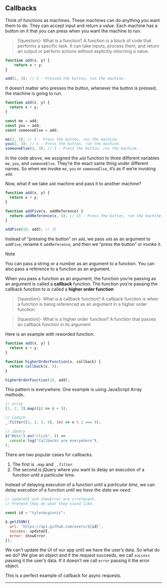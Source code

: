 ## Callbacks

Think of functions as machines. These machines can do anything you want them to do. They can accept input and return a value. Each machine has a button on it that you can press when you want the machine to run. 

>[!question]- What is a function?
>A function is a block of code that performs a specific task. It can take inputs, process them, and return an output or perform actions without explicitly returning a value. 

```js
function add(x, y) {
	return x + y; 
}

add(2, 3); // 5 - Pressed the button, run the machine.  
```

It doesn’t matter who presses the button, whenever the button is pressed, the machine is going to run. 

```js
function add(x, y) {
  return x + y;
}

const me = add;
const you = add;
const someoneElse = add;

me(2, 3); // 5 - Press the button, run the machine.
you(2, 3); // 5 - Press the button, run the machine.
someoneElse(2, 3); // 5 - Press the button, run the machine.
```

In the code above, we assigned the `add` function to three different variables `me`, `you`, and `someoneElse`. They’re the exact same thing under different names. So when we invoke `me`, `you` or `someoneElse`, it’s as if we’re invoking `add`. 

Now, what if we take `add` machine and pass it to another machine?

```js
function add(x, y) {
  return x + y;
}

function addFive(x, addReference) {
  return addReference(x, 5); // 15 - Press the button, run the machine.
}

addFive(10, add); // 15
```

Instead of “pressing the button” on `add`, we pass `add` as an argument to `addFive`, rename it `addReference`, and then we “press the button” or invoke it. 

>[!note]
>You can pass a string or a number as an argument to a function. You can also pass a reference to a function as an argument. 
>

When you pass a function as an argument, the function you’re passing as an argument is called a **callback** function. The function you’re passing the callback function to is called a **higher order function**

>[!question]-  What is a callback function?
>A callback function is when a function is being referenced as an argument in a higher order function. 

>[!question]- What is a higher order function?
>A function that passes an callback function in its argument

Here is an example with reworded function: 

```js
function add(x, y) {
  return x + y;
}

function higherOrderFunction(x, callback) {
  return callback(x, 5);
}

higherOrderFunction(10, add);
```

This pattern is everywhere. One example is using JavaScript Array methods. 

```js
// array
[1, 2, 3].map((i) => i + 5);

// lodash
_.filter([1, 2, 3, 4], (n) => n % 2 === 0);

// jQuery
$("#btn").on("click", () =>
  console.log("Callbacks are everywhere"),
);
```

There are two popular cases for callbacks. 
1. The first is `.map` and `_.filter`. 
2. The second is jQuery where you want to delay an execution of a function until a particular time. 

Instead of delaying execution of a function until a *particular time*, we can delay execution of a function *until we have the data we need*. 

```js
// updateUI and showError are irrelevant.
// Pretend they do what they sound like.

const id = "tylermcginnis";

$.getJSON({
  url: `https://api.github.com/users/${id}`,
  success: updateUI,
  error: showError,
});
```

We can’t update the UI of our app until we have the user’s data. So what do we do? We give an object and if the request succeeds, we call `success` passing it the user’s data. If it doesn’t we call `error` passing it the error object. 

This is a perfect example of callback for async requests. 

---



